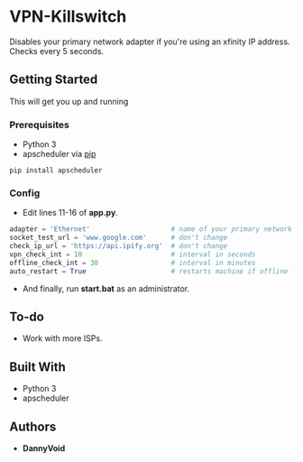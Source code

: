 # VPN-Killswitch

Disables your primary network adapter if you're using an xfinity IP address. Checks every 5 seconds.

## Getting Started

This will get you up and running

### Prerequisites

* Python 3
* apscheduler via [pip](http://pypi.python.org/pypi/pip)

```
pip install apscheduler
```

### Config

* Edit lines 11-16 of **app.py**.

```python
adapter = 'Ethernet'                    # name of your primary network adaptor
socket_test_url = 'www.google.com'      # don't change
check_ip_url = 'https://api.ipify.org'  # don't change
vpn_check_int = 10                      # interval in seconds
offline_check_int = 30                  # interval in minutes
auto_restart = True                     # restarts machine if offline for an extended period
```

* And finally, run **start.bat** as an administrator.

## To-do

* Work with more ISPs.

## Built With

* Python 3
* apscheduler

## Authors

* **DannyVoid**
